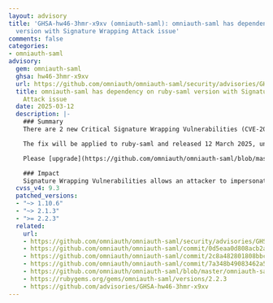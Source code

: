 ```yaml
---
layout: advisory
title: 'GHSA-hw46-3hmr-x9xv (omniauth-saml): omniauth-saml has dependency on ruby-saml
  version with Signature Wrapping Attack issue'
comments: false
categories:
- omniauth-saml
advisory:
  gem: omniauth-saml
  ghsa: hw46-3hmr-x9xv
  url: https://github.com/omniauth/omniauth-saml/security/advisories/GHSA-hw46-3hmr-x9xv
  title: omniauth-saml has dependency on ruby-saml version with Signature Wrapping
    Attack issue
  date: 2025-03-12
  description: |-
    ### Summary
    There are 2 new Critical Signature Wrapping Vulnerabilities (CVE-2025-25292, CVE-2025-25291) and a potential DDOS Moderated Vulneratiblity (CVE-2025-25293) affecting ruby-saml, a dependency of omniauth-saml.

    The fix will be applied to ruby-saml and released 12 March 2025, under version 1.18.0.

    Please [upgrade](https://github.com/omniauth/omniauth-saml/blob/master/omniauth-saml.gemspec#L16) the ruby-saml requirement to v1.18.0.

    ### Impact
    Signature Wrapping Vulnerabilities allows an attacker to impersonate a user.
  cvss_v4: 9.3
  patched_versions:
  - "~> 1.10.6"
  - "~> 2.1.3"
  - ">= 2.2.3"
  related:
    url:
    - https://github.com/omniauth/omniauth-saml/security/advisories/GHSA-hw46-3hmr-x9xv
    - https://github.com/omniauth/omniauth-saml/commit/0d5eaa0d808acb2ac96deadf5c750ac1cf2d92b5
    - https://github.com/omniauth/omniauth-saml/commit/2c8a482801808bbcb0188214bde74680b8018a35
    - https://github.com/omniauth/omniauth-saml/commit/7a348b49083462a566af41a5ae85e9f3af15b985
    - https://github.com/omniauth/omniauth-saml/blob/master/omniauth-saml.gemspec#L16
    - https://rubygems.org/gems/omniauth-saml/versions/2.2.3
    - https://github.com/advisories/GHSA-hw46-3hmr-x9xv
---
```

